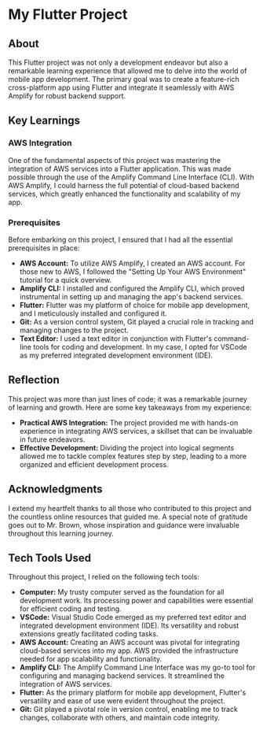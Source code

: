 # My Flutter Project

## About

This Flutter project was not only a development endeavor but also a remarkable learning experience that allowed me to delve into the world of mobile app development. The primary goal was to create a feature-rich cross-platform app using Flutter and integrate it seamlessly with AWS Amplify for robust backend support.

## Key Learnings

### AWS Integration

One of the fundamental aspects of this project was mastering the integration of AWS services into a Flutter application. This was made possible through the use of the Amplify Command Line Interface (CLI). With AWS Amplify, I could harness the full potential of cloud-based backend services, which greatly enhanced the functionality and scalability of my app.

### Prerequisites

Before embarking on this project, I ensured that I had all the essential prerequisites in place:

- **AWS Account:** To utilize AWS Amplify, I created an AWS account. For those new to AWS, I followed the "Setting Up Your AWS Environment" tutorial for a quick overview.
- **Amplify CLI:** I installed and configured the Amplify CLI, which proved instrumental in setting up and managing the app's backend services.
- **Flutter:** Flutter was my platform of choice for mobile app development, and I meticulously installed and configured it.
- **Git:** As a version control system, Git played a crucial role in tracking and managing changes to the project.
- **Text Editor:** I used a text editor in conjunction with Flutter's command-line tools for coding and development. In my case, I opted for VSCode as my preferred integrated development environment (IDE).

## Reflection

This project was more than just lines of code; it was a remarkable journey of learning and growth. Here are some key takeaways from my experience:

- **Practical AWS Integration:** The project provided me with hands-on experience in integrating AWS services, a skillset that can be invaluable in future endeavors.
- **Effective Development:** Dividing the project into logical segments allowed me to tackle complex features step by step, leading to a more organized and efficient development process.

## Acknowledgments

I extend my heartfelt thanks to all those who contributed to this project and the countless online resources that guided me. A special note of gratitude goes out to Mr. Brown, whose inspiration and guidance were invaluable throughout this learning journey.

## Tech Tools Used

Throughout this project, I relied on the following tech tools:

- **Computer:** My trusty computer served as the foundation for all development work. Its processing power and capabilities were essential for efficient coding and testing.
- **VSCode:** Visual Studio Code emerged as my preferred text editor and integrated development environment (IDE). Its versatility and robust extensions greatly facilitated coding tasks.
- **AWS Account:** Creating an AWS account was pivotal for integrating cloud-based services into my app. AWS provided the infrastructure needed for app scalability and functionality.
- **Amplify CLI:** The Amplify Command Line Interface was my go-to tool for configuring and managing backend services. It streamlined the integration of AWS services.
- **Flutter:** As the primary platform for mobile app development, Flutter's versatility and ease of use were evident throughout the project.
- **Git:** Git played a pivotal role in version control, enabling me to track changes, collaborate with others, and maintain code integrity.

